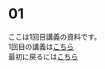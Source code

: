 # 01
ここは1回目講義の資料です。</br>
1回目の講義は[こちら](https://youtu.be/d3muQSLv17c)</br>
最初に戻るには[こちら](https://github.com/kerokerodasu-collab/2025_grad_stat/blob/main/README.md#2025_grad_stat)
